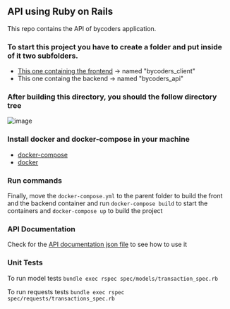 ## API using Ruby on Rails

This repo contains the API of bycoders application.

### To start this project you have to create a folder and put inside of it two subfolders. 
- [This one containing the frontend](https://github.com/jsobralgitpush/bycoders_client) -> named "bycoders_client"
- This one containg the backend ->  named "bycoders_api"

### After building this directory, you should the follow directory tree

![image](https://user-images.githubusercontent.com/63429525/172460711-34d9710f-a25c-4701-af5a-e4056f0e2928.png)

### Install docker and docker-compose in your machine
- [docker-compose](https://docs.docker.com/compose/install/)
- [docker](https://docs.docker.com/engine/install/ubuntu/)

### Run commands
Finally, move the `docker-compose.yml` to the parent folder to build the front and the backend container and run `docker-compose build` to start the containers and `docker-compose up` to build the project

### API Documentation

Check for the [API documentation json file](https://github.com/jsobralgitpush/bycoders_api/blob/main/Bycoders%20API%20documentation.postman_collection.json) to see how to use it

### Unit Tests

To run model tests
`bundle exec rspec spec/models/transaction_spec.rb`

To run requests tests
`bundle exec rspec spec/requests/transactions_spec.rb`
